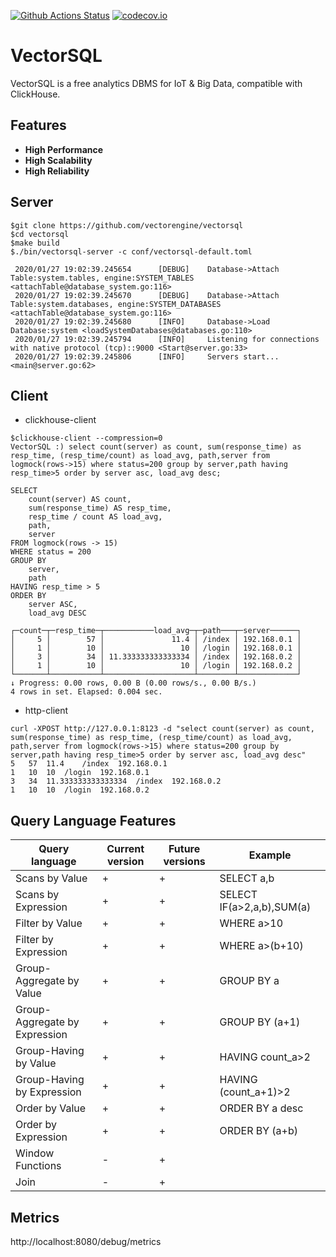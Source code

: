 
[![Github Actions Status](https://github.com/vectorengine/vectorsql/workflows/VectorSQL%20CI/badge.svg)](https://github.com/vectorengine/vectorsql/actions?query=workflow%3A%22VectorSQL+CI%22)
[![codecov.io](https://codecov.io/gh/vectorengine/vectorsql/branch/master/graph/badge.svg)](https://codecov.io/gh/vectorengine/vectorsql/branch/master)

# VectorSQL

VectorSQL is a free analytics DBMS for IoT & Big Data, compatible with ClickHouse.

## Features

* **High Performance**
* **High Scalability**
* **High Reliability**

## Server

```
$git clone https://github.com/vectorengine/vectorsql
$cd vectorsql
$make build
$./bin/vectorsql-server -c conf/vectorsql-default.toml
	
 2020/01/27 19:02:39.245654    	 [DEBUG] 	Database->Attach Table:system.tables, engine:SYSTEM_TABLES <attachTable@database_system.go:116>
 2020/01/27 19:02:39.245670    	 [DEBUG] 	Database->Attach Table:system.databases, engine:SYSTEM_DATABASES <attachTable@database_system.go:116>
 2020/01/27 19:02:39.245680    	 [INFO] 	Database->Load Database:system <loadSystemDatabases@databases.go:110>
 2020/01/27 19:02:39.245794    	 [INFO] 	Listening for connections with native protocol (tcp)::9000 <Start@server.go:33>
 2020/01/27 19:02:39.245806    	 [INFO] 	Servers start... <main@server.go:62>
```

## Client

* clickhouse-client

```
$clickhouse-client --compression=0
VectorSQL :) select count(server) as count, sum(response_time) as resp_time, (resp_time/count) as load_avg, path,server from logmock(rows->15) where status=200 group by server,path having resp_time>5 order by server asc, load_avg desc;

SELECT 
    count(server) AS count, 
    sum(response_time) AS resp_time, 
    resp_time / count AS load_avg, 
    path, 
    server
FROM logmock(rows -> 15)
WHERE status = 200
GROUP BY 
    server, 
    path
HAVING resp_time > 5
ORDER BY 
    server ASC, 
    load_avg DESC

┌─count─┬─resp_time─┬───────────load_avg─┬─path───┬─server──────┐
│     5 │        57 │               11.4 │ /index │ 192.168.0.1 │
│     1 │        10 │                 10 │ /login │ 192.168.0.1 │
│     3 │        34 │ 11.333333333333334 │ /index │ 192.168.0.2 │
│     1 │        10 │                 10 │ /login │ 192.168.0.2 │
└───────┴───────────┴────────────────────┴────────┴─────────────┘
↓ Progress: 0.00 rows, 0.00 B (0.00 rows/s., 0.00 B/s.) 
4 rows in set. Elapsed: 0.004 sec. 
```

* http-client

```
curl -XPOST http://127.0.0.1:8123 -d "select count(server) as count, sum(response_time) as resp_time, (resp_time/count) as load_avg, path,server from logmock(rows->15) where status=200 group by server,path having resp_time>5 order by server asc, load_avg desc"
5	57	11.4	/index	192.168.0.1
1	10	10	/login	192.168.0.1
3	34	11.333333333333334	/index	192.168.0.2
1	10	10	/login	192.168.0.2
```

## Query Language Features

|Query language                 |Current version|Future versions|Example                   |
|-------------------------------|---------------|---------------|--------------------------|
|Scans by Value                 |+              |+              |SELECT a,b                |
|Scans by Expression            |+              |+              |SELECT IF(a>2,a,b),SUM(a) |
|Filter by Value                |+              |+              |WHERE a>10                |
|Filter by Expression           |+              |+              |WHERE a>(b+10)            |
|Group-Aggregate by Value       |+              |+              |GROUP BY a                |
|Group-Aggregate by Expression  |+              |+              |GROUP BY (a+1)            |
|Group-Having by Value          |+              |+              |HAVING count_a>2          |
|Group-Having by Expression     |+              |+              |HAVING (count_a+1)>2      |
|Order by Value                 |+              |+              |ORDER BY a desc           |
|Order by Expression            |+              |+              |ORDER BY (a+b)            |
|Window Functions               |-              |+              |                          |
|Join                           |-              |+              |                          |


## Metrics

http://localhost:8080/debug/metrics

